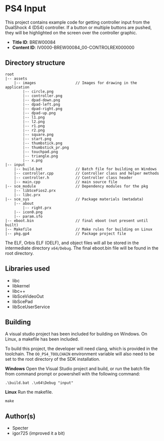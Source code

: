 # PS4 Input

This project contains example code for getting controller input from the DualShock 4 (DS4) controller. If a button or multiple buttons are pushed, they will be highlighted on the screen over the controller graphic.

- **Title ID**: BREW00084
- **Content ID**: IV0000-BREW00084_00-CONTROLREX000000


## Directory structure
```
root
|-- assets
    |-- images                  // Images for drawing in the application
        |-- circle.png
        |-- controller.png
        |-- dpad-down.png
        |-- dpad-left.png
        |-- dpad-right.png
        |-- dpad-up.png
        |-- l1.png
        |-- l2.png
        |-- r1.png
        |-- r2.png
        |-- square.png
        |-- start.png
        |-- thumbstick.png
        |-- thumbstick_pr.png
        |-- touchpad.png
        |-- triangle.png
        |-- x.png
|-- input
    |-- build.bat               // Batch file for building on Windows
    |-- controller.cpp          // Controller class and helper methods
    |-- controller.h            // Controller class header
    |-- main.cpp                // main source file
|-- sce_module                  // Dependency modules for the pkg
    |-- libSceFios2.prx
    |-- libc.prx
|-- sce_sys                     // Package materials (metadata)
    |-- about
        |-- right.prx
    |-- icon0.png
    |-- param.sfo
|-- eboot.bin                   // final eboot (not present until built)
|-- Makefile                    // Make rules for building on Linux
|-- pkg.gp4                     // Package project file
```
The ELF, Orbis ELF (OELF), and object files will all be stored in the intermediate directory `x64/Debug`. The final eboot.bin file will be found in the root directory.



## Libraries used

- libc
- libkernel
- libc++
- libSceVideoOut
- libScePad
- libSceUserService



## Building

A visual studio project has been included for building on Windows. On Linux, a makefile has been included.

To build this project, the developer will need clang, which is provided in the toolchain. The `OO_PS4_TOOLCHAIN` environment variable will also need to be set to the root directory of the SDK installation.

__Windows__
Open the Visual Studio project and build, or run the batch file from command prompt or powershell with the following command:
```
.\build.bat .\x64\Debug "input"
```

__Linux__
Run the makefile.
```
make
```



## Author(s)

- Specter
- igor725 (improved it a bit)
